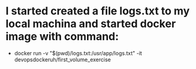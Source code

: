 # I started created a file logs.txt to my local machina and started docker image with command:
- docker run -v "$(pwd)/logs.txt:/usr/app/logs.txt" -it devopsdockeruh/first_volume_exercise
